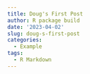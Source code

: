 ```yaml
---
title: Doug's First Post
author: R package build
date: '2023-04-02'
slug: doug-s-first-post
categories:
  - Example
tags:
  - R Markdown
---
```

